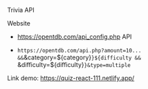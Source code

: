 Trivia API

Website 
- https://opentdb.com/api_config.php
API 

- `https://opentdb.com/api.php?amount=10... &&`&category=${category}`}${difficulty && `&difficulty=${difficulty}`}&type=multiple`

Link demo:
https://quiz-react-111.netlify.app/

